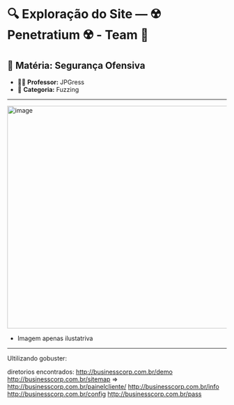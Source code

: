 # 🔍 Exploração do Site — ☢️ Penetratium ☢️ - Team 📡

## 📘 Matéria: Segurança Ofensiva

- 👨‍🏫 **Professor:** JPGress  
- 🧭 **Categoria:** Fuzzing

---

<img width="984" height="512" alt="image" src="https://github.com/user-attachments/assets/04c4300e-bbf8-4408-b0ff-3835dd3b282f" />

- Imagem apenas ilustatriva

---

Ultilizando gobuster:

diretorios encontrados:
http://businesscorp.com.br/demo
http://businesscorp.com.br/sitemap => http://businesscorp.com.br/painelcliente/ 
http://businesscorp.com.br/info
http://businesscorp.com.br/config
http://businesscorp.com.br/pass
